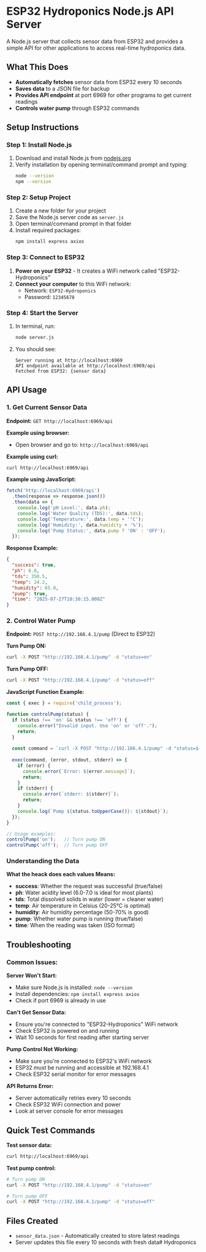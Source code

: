 # ESP32 Hydroponics Node.js API Server

A Node.js server that collects sensor data from ESP32 and provides a simple API for other applications to access real-time hydroponics data.

## What This Does

- **Automatically fetches** sensor data from ESP32 every 10 seconds
- **Saves data** to a JSON file for backup
- **Provides API endpoint** at port 6969 for other programs to get current readings
- **Controls water pump** through ESP32 commands

## Setup Instructions

### Step 1: Install Node.js
1. Download and install Node.js from [nodejs.org](https://nodejs.org)
2. Verify installation by opening terminal/command prompt and typing:
   ```bash
   node --version
   npm --version
   ```

### Step 2: Setup Project
1. Create a new folder for your project
2. Save the Node.js server code as `server.js`
3. Open terminal/command prompt in that folder
4. Install required packages:
   ```bash
   npm install express axios
   ```

### Step 3: Connect to ESP32
1. **Power on your ESP32** - It creates a WiFi network called "ESP32-Hydroponics"
2. **Connect your computer** to this WiFi network:
   - Network: `ESP32-Hydroponics`
   - Password: `12345678`

### Step 4: Start the Server
1. In terminal, run:
   ```bash
   node server.js
   ```
2. You should see:
   ```
   Server running at http://localhost:6969
   API endpoint available at http://localhost:6969/api
   Fetched from ESP32: {sensor data}
   ```

## API Usage

### 1. Get Current Sensor Data
**Endpoint:** `GET http://localhost:6969/api`

**Example using browser:**
- Open browser and go to: `http://localhost:6969/api`

**Example using curl:**
```bash
curl http://localhost:6969/api
```

**Example using JavaScript:**
```javascript
fetch('http://localhost:6969/api')
  .then(response => response.json())
  .then(data => {
    console.log('pH Level:', data.ph);
    console.log('Water Quality (TDS):', data.tds);
    console.log('Temperature:', data.temp + '°C');
    console.log('Humidity:', data.humidity + '%');
    console.log('Pump Status:', data.pump ? 'ON' : 'OFF');
  });
```

**Response Example:**
```json
{
  "success": true,
  "ph": 6.8,
  "tds": 350.5,
  "temp": 24.2,
  "humidity": 65.0,
  "pump": true,
  "time": "2025-07-27T10:30:15.000Z"
}
```

### 2. Control Water Pump
**Endpoint:** `POST http://192.168.4.1/pump` (Direct to ESP32)

**Turn Pump ON:**
```bash
curl -X POST "http://192.168.4.1/pump" -d "status=on"
```

**Turn Pump OFF:**
```bash
curl -X POST "http://192.168.4.1/pump" -d "status=off"
```

**JavaScript Function Example:**
```javascript
const { exec } = require('child_process');

function controlPump(status) {
  if (status !== 'on' && status !== 'off') {
    console.error("Invalid input. Use 'on' or 'off'.");
    return;
  }
  
  const command = `curl -X POST "http://192.168.4.1/pump" -d "status=${status}"`;
  
  exec(command, (error, stdout, stderr) => {
    if (error) {
      console.error(`Error: ${error.message}`);
      return;
    }
    if (stderr) {
      console.error(`stderr: ${stderr}`);
      return;
    }
    console.log(`Pump ${status.toUpperCase()}: ${stdout}`);
  });
}

// Usage examples:
controlPump('on');   // Turn pump ON
controlPump('off');  // Turn pump OFF
```



### Understanding the Data

**What the heack does each values Means:**
- **success**: Whether the request was successful (true/false)
- **ph**: Water acidity level (6.0-7.0 is ideal for most plants)
- **tds**: Total dissolved solids in water (lower = cleaner water)
- **temp**: Air temperature in Celsius (20-25°C is optimal)
- **humidity**: Air humidity percentage (50-70% is good)
- **pump**: Whether water pump is running (true/false)
- **time**: When the reading was taken (ISO format)

## Troubleshooting

### Common Issues:

**Server Won't Start:**
- Make sure Node.js is installed: `node --version`
- Install dependencies: `npm install express axios`
- Check if port 6969 is already in use

**Can't Get Sensor Data:**
- Ensure you're connected to "ESP32-Hydroponics" WiFi network
- Check ESP32 is powered on and running
- Wait 10 seconds for first reading after starting server

**Pump Control Not Working:**
- Make sure you're connected to ESP32's WiFi network
- ESP32 must be running and accessible at 192.168.4.1
- Check ESP32 serial monitor for error messages

**API Returns Error:**
- Server automatically retries every 10 seconds
- Check ESP32 WiFi connection and power
- Look at server console for error messages

## Quick Test Commands

**Test sensor data:**
```bash
curl http://localhost:6969/api
```

**Test pump control:**
```bash
# Turn pump ON
curl -X POST "http://192.168.4.1/pump" -d "status=on"

# Turn pump OFF  
curl -X POST "http://192.168.4.1/pump" -d "status=off"
```

## Files Created
- `sensor_data.json` - Automatically created to store latest readings
- Server updates this file every 10 seconds with fresh data# Hydroponics
